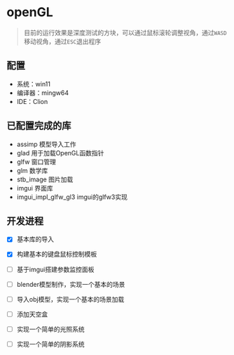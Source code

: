 # openGL
> 目前的运行效果是深度测试的方块，可以通过鼠标滚轮调整视角，通过`WASD`移动视角，通过`ESC`退出程序
## 配置
- 系统：win11
- 编译器：mingw64
- IDE：Clion

## 已配置完成的库
- assimp 模型导入工作
- glad 用于加载OpenGL函数指针
- glfw 窗口管理
- glm 数学库
- stb_image 图片加载
- imgui 界面库
- imgui_impl_glfw_gl3 imgui的glfw3实现

## 开发进程
- [x] 基本库的导入
- [x] 构建基本的键盘鼠标控制模板
- [ ] 基于imgui搭建参数监控面板 
- [ ] blender模型制作，实现一个基本的场景
- [ ] 导入obj模型，实现一个基本的场景加载
- [ ] 添加天空盒
- [ ] 实现一个简单的光照系统
- [ ] 实现一个简单的阴影系统

